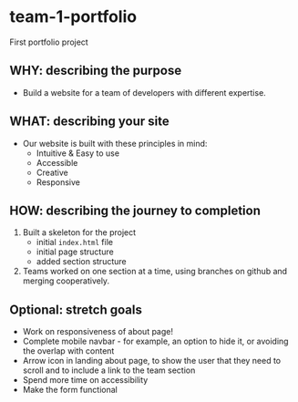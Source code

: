 # team-1-portfolio
First portfolio project 

## WHY: describing the purpose

- Build a website for a team of developers with different expertise.  

## WHAT: describing your site

- Our website is built with these principles in mind: 
	- Intuitive & Easy to use 
	- Accessible 
	- Creative
	- Responsive

## HOW: describing the journey to completion

1. Built a skeleton for the project 
	- initial `index.html` file
	- initial page structure
	- added section structure 
2. Teams worked on one section at a time, using branches on github and merging cooperatively.


## Optional: stretch goals 
- Work on responsiveness of about page!
- Complete mobile navbar - for example, an option to hide it, or avoiding the overlap with content
- Arrow icon in landing about page, to show the user that they need to scroll and to include a link to the team section
- Spend more time on accessibility
- Make the form functional


